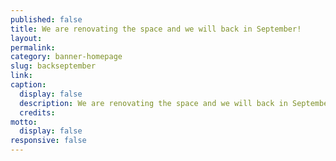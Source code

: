 ```yaml
---
published: false
title: We are renovating the space and we will back in September!
layout:
permalink:
category: banner-homepage
slug: backseptember
link:
caption:
  display: false
  description: We are renovating the space and we will back in September!
  credits:
motto:
  display: false
responsive: false
---
```

